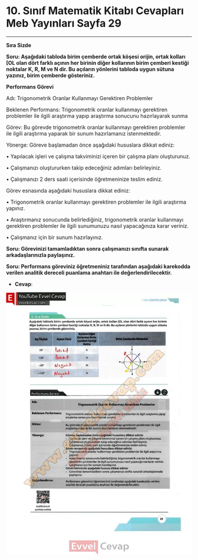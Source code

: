 # 10. Sınıf Matematik Kitabı Cevapları Meb Yayınları Sayfa 29

---

**Sıra Sizde**

**Soru: Aşağıdaki tabloda birim çemberde ortak köşesi orijin, ortak kolları [OL olan dört farklı açının her birinin diğer kollarının birim çemberi kestiği noktalar K, R, M ve N dir. Bu açıların yönlerini tabloda uygun sütuna yazınız, birim çemberde gösteriniz.**

**Performans Görevi**

Adı: Trigonometrik Oranlar Kullanmayı Gerektiren Problemler

 Beklenen Performans: Trigonometrik oranlar kullanmayı gerektiren problemler ile ilgili araştırma yapıp araştırma sonucunu hazırlayarak sunma

 Görev: Bu görevde trigonometrik oranlar kullanmayı gerektiren problemler ile ilgili araştırma yaparak bir sunum hazırlamanız istenmektedir.

 Yönerge: Göreve başlamadan önce aşağıdaki hususlara dikkat ediniz:

 • Yapılacak işleri ve çalışma takviminizi içeren bir çalışma planı oluşturunuz.

 • Çalışmanızı oluştururken takip edeceğiniz adımları belirleyiniz.

 • Çalışmanızı 2 ders saati içerisinde öğretmeninize teslim ediniz.

 Görev esnasında aşağıdaki hususlara dikkat ediniz:

 • Trigonometrik oranlar kullanmayı gerektiren problemler ile ilgili araştırma yapınız.

 • Araştırmanız sonucunda belirlediğiniz, trigonometrik oranlar kullanmayı gerektiren problemler ile ilgili sunumunuzu nasıl yapacağınıza karar veriniz.

 • Çalışmanız için bir sunum hazırlayınız.

**Soru: Görevinizi tamamladıktan sonra çalışmanızı sınıfta sunarak arkadaşlarınızla paylaşınız.**

**Soru: Performans göreviniz öğretmeniniz tarafından aşağıdaki karekodda verilen analitik dereceli puanlama anahtarı ile değerlendirilecektir.**

-   **Cevap**:

![Image 1](./image_1.webp)